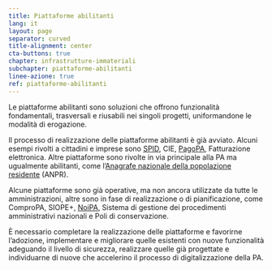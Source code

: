 ```yaml
---
title: Piattaforme abilitanti
lang: it
layout: page
separator: curved
title-alignment: center
cta-buttons: true
chapter: infrastrutture-immateriali
subchapter: piattaforme-abilitanti
linee-azione: true
ref: piattaforme-abilitanti
---
```

Le piattaforme abilitanti sono soluzioni che offrono funzionalità fondamentali, trasversali e riusabili nei singoli progetti, uniformandone le modalità di erogazione.

Il processo di realizzazione delle piattaforme abilitanti è già avviato. Alcuni esempi rivolti a cittadini e imprese sono [SPID](https://teamdigitale.governo.it/it/projects/identita-digitale.htm), CIE, [PagoPA](https://teamdigitale.governo.it/it/projects/pagamenti-digitali.htm), Fatturazione elettronica. Altre piattaforme sono rivolte in via principale alla PA ma ugualmente abilitanti, come l’[Anagrafe nazionale della popolazione residente](https://teamdigitale.governo.it/it/projects/anpr.htm) (ANPR).

Alcune piattaforme sono già operative, ma non ancora utilizzate da tutte le amministrazioni, altre sono in fase di realizzazione o di pianificazione, come ComproPA, SIOPE+, [NoiPA](https://noipa.mef.gov.it/), Sistema di gestione dei procedimenti amministrativi nazionali e Poli di conservazione.

È necessario completare la realizzazione delle piattaforme e favorirne l’adozione, implementare e migliorare quelle esistenti con nuove funzionalità adeguando il livello di sicurezza, realizzare quelle già progettate e individuarne di nuove che accelerino il processo di digitalizzazione della PA.
